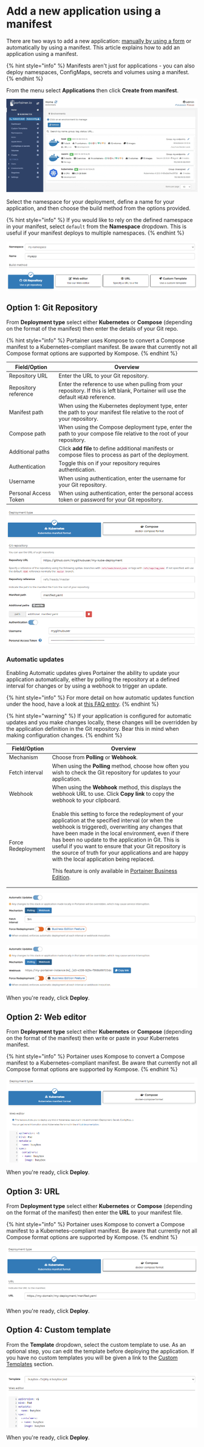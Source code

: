 # Add a new application using a manifest

There are two ways to add a new application: [manually by using a form](add.md) or automatically by using a manifest. This article explains how to add an application using a manifest.

{% hint style="info" %}
Manifests aren't just for applications - you can also deploy namespaces, ConfigMaps, secrets and volumes using a manifest.
{% endhint %}

From the menu select **Applications** then click **Create from manifest**.

![](../../../.gitbook/assets/2.9.1-applications-manifest-1.gif)

Select the namespace for your deployment, define a name for your application, and then choose the build method from the options provided.

{% hint style="info" %}
If you would like to rely on the defined namespace in your manifest, select `default` from the **Namespace** dropdown. This is useful if your manifest deploys to multiple namespaces.
{% endhint %}

![](../../../.gitbook/assets/2.9.1-applications-manifest-2.png)

## Option 1: Git Repository

From **Deployment type** select either **Kubernetes** or **Compose** (depending on the format of the manifest) then enter the details of your Git repo.

{% hint style="info" %}
Portainer uses Kompose to convert a Compose manifest to a Kubernetes-compliant manifest. Be aware that currently not all Compose format options are supported by Kompose.
{% endhint %}

| Field/Option          | Overview                                                                                                                              |
| --------------------- | ------------------------------------------------------------------------------------------------------------------------------------- |
| Repository URL        | Enter the URL to your Git repository.                                                                                                 |
| Repository reference  | Enter the reference to use when pulling from your repository. If this is left blank, Portainer will use the default `HEAD` reference. |
| Manifest path         | When using the Kubernetes deployment type, enter the path to your manifest file relative to the root of your repository.              |
| Compose path          | When using the Compose deployment type, enter the path to your compose file relative to the root of your repository.                  |
| Additional paths      | Click **add file** to define additional manifests or compose files to process as part of the deployment.                              |
| Authentication        | Toggle this on if your repository requires authentication.                                                                            |
| Username              | When using authentication, enter the username for your Git repository.                                                                |
| Personal Access Token | When using authentication, enter the personal access token or password for your Git repository.                                       |

![](../../../.gitbook/assets/2.9.1-applications-manifest-3.png)

### Automatic updates

Enabling Automatic updates gives Portainer the ability to update your application automatically, either by polling the repository at a defined interval for changes or by using a webhook to trigger an update.

{% hint style="info" %}
For more detail on how automatic updates function under the hood, have a look at [this FAQ entry](../../../faq/troubleshooting/how-do-automatic-updates-for-stacks-applications-work.md).
{% endhint %}

{% hint style="warning" %}
If your application is configured for automatic updates and you make changes locally, these changes will be overridden by the application definition in the Git repository. Bear this in mind when making configuration changes.
{% endhint %}

| Field/Option       | Overview                                                                                                                                                                                                                                                                                                                                                                                                                                                                                                                                                                                               |
| ------------------ | ------------------------------------------------------------------------------------------------------------------------------------------------------------------------------------------------------------------------------------------------------------------------------------------------------------------------------------------------------------------------------------------------------------------------------------------------------------------------------------------------------------------------------------------------------------------------------------------------------ |
| Mechanism          | Choose from **Polling** or **Webhook**.                                                                                                                                                                                                                                                                                                                                                                                                                                                                                                                                                                |
| Fetch interval     | When using the **Polling** method, choose how often you wish to check the Git repository for updates to your application.                                                                                                                                                                                                                                                                                                                                                                                                                                                                              |
| Webhook            | When using the **Webhook** method, this displays the webhook URL to use. Click **Copy link** to copy the webhook to your clipboard.                                                                                                                                                                                                                                                                                                                                                                                                                                                                    |
| Force Redeployment | <p>Enable this setting to force the redeployment of your application at the specified interval (or when the webhook is triggered), overwriting any changes that have been made in the local environment, even if there has been no update to the application in Git. This is useful if you want to ensure that your Git repository is the source of truth for your applications and are happy with the local application being replaced.</p><p></p><p>This feature is only available in <a href="https://www.portainer.io/business-upsell?from=force-redeployment">Portainer Business Edition</a>.</p> |

![Automatic updates using the Polling mechanism](../../../.gitbook/assets/2.11-docker-stacks-add-auto-polling.png)

![Automatic updates using the Webhook mechanism](../../../.gitbook/assets/2.11-docker-stacks-add-auto-webhook.png)

When you're ready, click **Deploy**.

## Option 2: Web editor

From **Deployment type** select either **Kubernetes** or **Compose** (depending on the format of the manifest) then write or paste in your Kubernetes manifest.&#x20;

{% hint style="info" %}
Portainer uses Kompose to convert a Compose manifest to a Kubernetes-compliant manifest. Be aware that currently not all Compose format options are supported by Kompose.
{% endhint %}

![](../../../.gitbook/assets/applications-manifest-4.png)

When you're ready, click **Deploy**. &#x20;

## Option 3: URL

From **Deployment type** select either **Kubernetes** or **Compose** (depending on the format of the manifest) then enter the **URL** to your manifest file.

{% hint style="info" %}
Portainer uses Kompose to convert a Compose manifest to a Kubernetes-compliant manifest. Be aware that currently not all Compose format options are supported by Kompose.
{% endhint %}

![](../../../.gitbook/assets/applications-manifest-5.png)

When you're ready, click **Deploy**.

## Option 4: Custom template

From the **Template** dropdown, select the custom template to use. As an optional step, you can edit the template before deploying the application. If you have no custom templates you will be given a link to the [Custom Templates](../templates/) section.

![](../../../.gitbook/assets/applications-manifest-6.png)

When you're ready, click **Deploy**.

